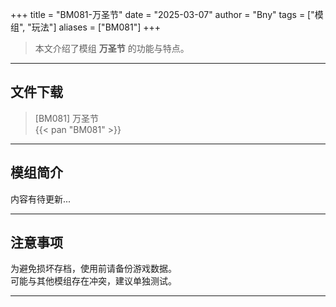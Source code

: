 +++
title = "BM081-万圣节"
date = "2025-03-07"
author = "Bny"
tags = ["模组", "玩法"]
aliases = ["BM081"]
+++

> 本文介绍了模组 **万圣节** 的功能与特点。

---

## 文件下载

> [BM081] 万圣节  
{{< pan "BM081" >}}  

---

## 模组简介

>  
内容有待更新...  

---

## 注意事项

>  
为避免损坏存档，使用前请备份游戏数据。  
可能与其他模组存在冲突，建议单独测试。  

---

